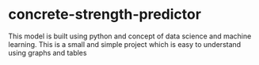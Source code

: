 # concrete-strength-predictor
This model is built using python and concept of data science and machine learning. This is a  small and simple project which is easy to understand using graphs and tables
